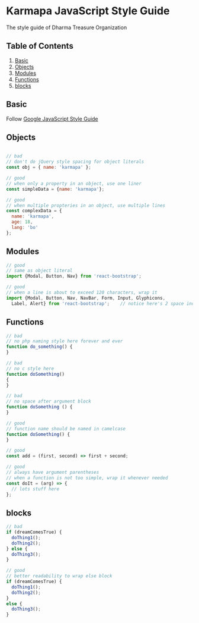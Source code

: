 # Karmapa JavaScript Style Guide
The style guide of Dharma Treasure Organization

## Table of Contents

  1. [Basic](#basic)
  2. [Objects](#objects)
  3. [Modules](#modules)
  4. [Functions](#functions)
  5. [blocks](#blocks)

## Basic
Follow [Google JavaScript Style Guide](https://google.github.io/styleguide/javascriptguide.xml)

## Objects

```javascript

// bad
// don't do jQuery style spacing for object literals
const obj = { name: 'karmapa' };

// good
// when only a property in an object, use one liner
const simpleData = {name: 'karmapa'};

// good
// when multiple propteries in an object, use multiple lines
const complexData = {
  name: 'karmapa',
  age: 18,
  lang: 'bo'
};

```
## Modules

```javascript
// good
// same as object literal
import {Modal, Button, Nav} from 'react-bootstrap';

// good
// when a line is about to exceed 120 characters, wrap it
import {Modal, Button, Nav, NavBar, Form, Input, Glyphicons,
  Label, Alert} from 'react-bootstrap';    // notice here's 2 space indent at the second line
```

## Functions

```javascript
// bad
// no php naming style here forever and ever
function do_something() {
}

// bad
// no c style here
function doSomething()
{
}

// bad
// no space after argument block
function doSomething () {
}

// good
// function name should be named in camelcase
function doSomething() {
}

// good
const add = (first, second) => first + second;

// good
// always have argument parentheses
// when a function is not too simple, wrap it whenever needed
const doIt = (arg) => {
  // lots stuff here
};
```

## blocks
```javascript
// bad
if (dreamComesTrue) {
  doThing1();
  doThing2();
} else {
  doThing3();
}

// good
// better readability to wrap else block
if (dreamComesTrue) {
  doThing1();
  doThing2();
}
else {
  doThing3();
}
```
